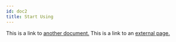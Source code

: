 ```yaml
---
id: doc2
title: Start Using
---
```


This is a link to [another document.](doc3.md) This is a link to an [external page.](http://www.example.com/)
